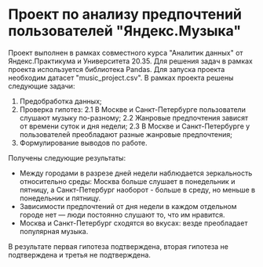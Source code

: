 # Проект по анализу предпочтений пользователей "Яндекс.Музыка"
Проект выполнен в рамках совместного курса "Аналитик данных" от Яндекс.Практикума и Университета 20.35.
Для решения задач в рамках проекта используется библиотека Pandas.
Для запуска проекта необходим датасет "music_project.csv".
В рамках проекта решены следующие задачи:
1. Предобработка данных;
2. Проверка гипотез:
    2.1 В Москве и Санкт-Петербурге пользователи слушают музыку по-разному;
    2.2 Жанровые предпочтения зависят от времени суток и дня недели;
    2.3 В Москве и Санкт-Петербурге у пользователей преобладают разные жанровые предпочтения;
3. Формулирование выводов по работе.

Получены следующие результаты: 
* Между городами в разрезе дней недели наблюдается зеркальность относительно среды: Москва больше слушает в понедельник и пятницу, а Санкт-Петербург наоборот - больше в среду, но меньше в понедельник и пятницу.
* Зависимости предпочтений от дня недели в каждом отдельном городе нет — люди постоянно слушают то, что им нравится.
* Москва и Санкт-Петербург сходятся во вкусах: везде преобладает популярная музыка.

В результате первая гипотеза подтверждена, вторая гипотеза не подтверждена и третья не подтверждена.
